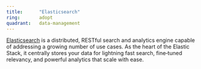 ```yaml
---
title:      "Elasticsearch"
ring:       adopt
quadrant:   data-management
---
```


[Elasticsearch](https://www.elastic.co/elasticsearch/) is a distributed, RESTful search and analytics engine capable of addressing a growing number of use cases. As the heart of the Elastic Stack, it centrally stores your data for lightning fast search, fine‑tuned relevancy, and powerful analytics that scale with ease. 